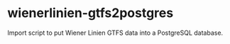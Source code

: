 # wienerlinien-gtfs2postgres
Import script to put Wiener Linien GTFS data into a PostgreSQL database.
